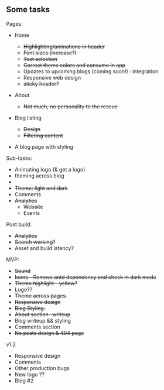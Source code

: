 ## Some tasks

Pages:
- Home
    - ~~Highlighting/animations in header~~
    - ~~Font sizes (increase?)~~
    - ~~Text selection~~
    - ~~Correct theme colors and consume in app~~
    - Updates to upcoming blogs (coming soon!) : integration
    - Responsive web design
    - ~~sticky header?~~

- About
    - ~~Not much, no personality to the rescue~~
- Blog listing
    - ~~Design~~
    - ~~Filtering content~~

- A blog page with styling

Sub-tasks:
- Animating logo (& get a logo)
- theming across blog
- 
- ~~Theme: light and dark~~
- Comments
- ~~Analytics~~ 
    - ~~Website~~
    - Events

Post build:
- ~~Analytics~~
- ~~Search working?~~
- Asset and build latency? 

MVP:
- ~~Sound~~
- ~~Icons - Remove antd dependency and check in dark mode~~
- ~~Theme highlight - yellow?~~
- Logo??
- ~~Theme across pages.~~ 
- ~~Responsive design~~
- ~~Blog Styling.~~
- ~~About section -writeup~~
- Blog writeup && styling
- Comments section
- ~~No posts design & 404 page~~

v1.2
- Responsive design
- Comments
- Other production bugs
- New logo ??
- Blog #2